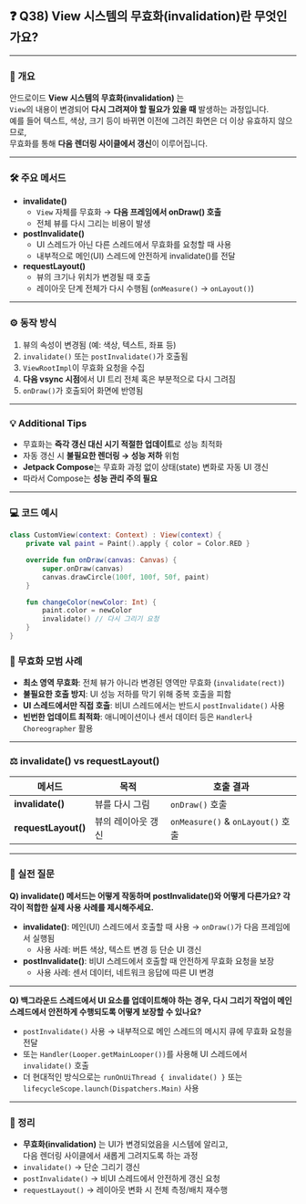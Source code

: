 ## ❓ Q38) View 시스템의 무효화(invalidation)란 무엇인가요?

---

### 📌 개요
안드로이드 **View 시스템의 무효화(invalidation)** 는  
`View`의 내용이 변경되어 **다시 그려져야 할 필요가 있을 때** 발생하는 과정입니다.  
예를 들어 텍스트, 색상, 크기 등이 바뀌면 이전에 그려진 화면은 더 이상 유효하지 않으므로,  
무효화를 통해 **다음 렌더링 사이클에서 갱신**이 이루어집니다.

---

### 🛠️ 주요 메서드
- **invalidate()**
  - `View` 자체를 무효화 → **다음 프레임에서 onDraw() 호출**  
  - 전체 뷰를 다시 그리는 비용이 발생  
- **postInvalidate()**
  - UI 스레드가 아닌 다른 스레드에서 무효화를 요청할 때 사용  
  - 내부적으로 메인(UI) 스레드에 안전하게 invalidate()를 전달  
- **requestLayout()**
  - 뷰의 크기나 위치가 변경될 때 호출  
  - 레이아웃 단계 전체가 다시 수행됨 (`onMeasure()` → `onLayout()`)

---

### ⚙️ 동작 방식
1. 뷰의 속성이 변경됨 (예: 색상, 텍스트, 좌표 등)
2. `invalidate()` 또는 `postInvalidate()`가 호출됨
3. `ViewRootImpl`이 무효화 요청을 수집
4. **다음 vsync 시점**에서 UI 트리 전체 혹은 부분적으로 다시 그려짐
5. `onDraw()`가 호출되어 화면에 반영됨

---

### 💡 Additional Tips  
- 무효화는 **즉각 갱신 대신 시기 적절한 업데이트**로 성능 최적화  
- 자동 갱신 시 **불필요한 렌더링 → 성능 저하** 위험  
- **Jetpack Compose**는 무효화 과정 없이 상태(state) 변화로 자동 UI 갱신  
- 따라서 Compose는 **성능 관리 주의 필요**


---

### 💻 코드 예시

```kotlin
class CustomView(context: Context) : View(context) {
    private val paint = Paint().apply { color = Color.RED }

    override fun onDraw(canvas: Canvas) {
        super.onDraw(canvas)
        canvas.drawCircle(100f, 100f, 50f, paint)
    }

    fun changeColor(newColor: Int) {
        paint.color = newColor
        invalidate() // 다시 그리기 요청
    }
}
```

### 📝 무효화 모범 사례
- **최소 영역 무효화**: 전체 뷰가 아니라 변경된 영역만 무효화 (`invalidate(rect)`)  
- **불필요한 호출 방지**: UI 성능 저하를 막기 위해 중복 호출을 피함  
- **UI 스레드에서만 직접 호출**: 비UI 스레드에서는 반드시 `postInvalidate()` 사용  
- **빈번한 업데이트 최적화**: 애니메이션이나 센서 데이터 등은 `Handler`나 `Choreographer` 활용  

---

### ⚖️ invalidate() vs requestLayout()
| 메서드 | 목적 | 호출 결과 |
|--------|------|-----------|
| **invalidate()** | 뷰를 다시 그림 | `onDraw()` 호출 |
| **requestLayout()** | 뷰의 레이아웃 갱신 | `onMeasure()` & `onLayout()` 호출 |

---

### 💬 실전 질문

**Q) invalidate() 메서드는 어떻게 작동하며 postInvalidate()와 어떻게 다른가요? 각각이 적합한 실제 사용 사례를 제시해주세요.**  
- **invalidate()**: 메인(UI) 스레드에서 호출할 때 사용 → `onDraw()`가 다음 프레임에서 실행됨  
  - 사용 사례: 버튼 색상, 텍스트 변경 등 단순 UI 갱신  
- **postInvalidate()**: 비UI 스레드에서 호출할 때 안전하게 무효화 요청을 보장  
  - 사용 사례: 센서 데이터, 네트워크 응답에 따른 UI 변경  

---

**Q) 백그라운드 스레드에서 UI 요소를 업데이트해야 하는 경우, 다시 그리기 작업이 메인 스레드에서 안전하게 수행되도록 어떻게 보장할 수 있나요?**  
- `postInvalidate()` 사용 → 내부적으로 메인 스레드의 메시지 큐에 무효화 요청을 전달  
- 또는 `Handler(Looper.getMainLooper())`를 사용해 UI 스레드에서 `invalidate()` 호출  
- 더 현대적인 방식으로는 `runOnUiThread { invalidate() }` 또는 `lifecycleScope.launch(Dispatchers.Main)` 사용  

---

### 📌 정리
- **무효화(invalidation)** 는 UI가 변경되었음을 시스템에 알리고,  
  다음 렌더링 사이클에서 새롭게 그려지도록 하는 과정  
- `invalidate()` → 단순 그리기 갱신  
- `postInvalidate()` → 비UI 스레드에서 안전하게 갱신 요청  
- `requestLayout()` → 레이아웃 변화 시 전체 측정/배치 재수행  

